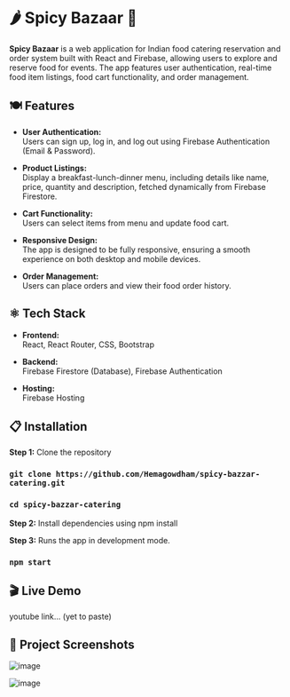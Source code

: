 # 🌶️ Spicy Bazaar 🍛 

**Spicy Bazaar** is a web application for Indian food catering reservation and order system built with React and Firebase, allowing users to explore and reserve food for events. The app features user authentication, real-time food item listings, food cart functionality, and order management.


## 🍽️ Features

- **User Authentication:**  
  Users can sign up, log in, and log out using Firebase Authentication (Email & Password).
  
- **Product Listings:**  
  Display a breakfast-lunch-dinner menu, including details like name, price, quantity and description, fetched dynamically from Firebase Firestore.

- **Cart Functionality:**  
  Users can select items from menu and update food cart.

- **Responsive Design:**  
  The app is designed to be fully responsive, ensuring a smooth experience on both desktop and mobile devices.

- **Order Management:**  
  Users can place orders and view their food order history.


## ⚛️ Tech Stack

- **Frontend:**  
  React, React Router, CSS, Bootstrap

- **Backend:**  
  Firebase Firestore (Database), Firebase Authentication

- **Hosting:**  
  Firebase Hosting


## 📋 Installation

**Step 1:** Clone the repository

### `git clone https://github.com/Hemagowdham/spicy-bazzar-catering.git`

### `cd spicy-bazzar-catering`

**Step 2:** Install dependencies using npm install

**Step 3:** Runs the app in development mode.

### `npm start`

## 🎬 Live Demo

youtube link... (yet to paste)

## 📸 Project Screenshots

![image](https://github.com/user-attachments/assets/788af605-d49b-4bb6-8ebd-e54c5ac3ca1f)

![image](https://github.com/user-attachments/assets/45475cab-5372-4db3-a2b1-bdd63592372e)


